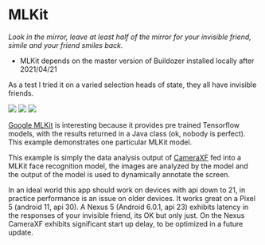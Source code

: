 MLKit
=====

*Look in the mirror, leave at least half of the mirror for your invisible friend, simile and your friend smiles back.*

- MLKit depends on the master version of Buildozer installed locally after 2021/04/21 

As a test I tried it on a varied selection heads of state, they all have invisible friends.

![](https://github.com/Android-for-Python/Face-Detect-Example/tree/main/images/Screenshot1.png)
![](https://github.com/Android-for-Python/Face-Detect-Example/tree/main/images/Screenshot2.png)
![](https://github.com/Android-for-Python/Face-Detect-Example/tree/main/images/Screenshot3.png)

[Google MLKit](https://developers.google.com/ml-kit/guides) is interesting because it provides pre trained Tensorflow models, with the results returned in a Java class (ok, nobody is perfect). This example demonstrates one particular MLKit model.

This example is simply the data analysis output of [CameraXF](https://github.com/Android-for-Python/CameraXF-Example) fed into a MLKit face recognition model, the images are analyzed by the model and the output of the model is used to dynamically annotate the screen.

In an ideal world this app should work on devices with api down to 21, in practice performance is an issue on older devices. It works great on a Pixel 5 (android 11, api 30). A Nexus 5 (Android 6.0.1, api 23) exhibits latency in the responses of your invisible friend, its OK but only just. On the Nexus CameraXF exhibits significant start up delay, to be optimized in a future update.  



